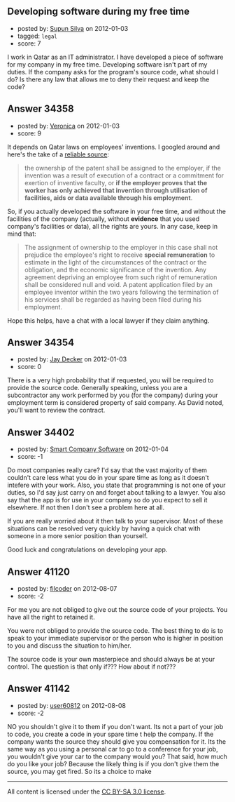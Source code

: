 ## Developing software during my free time

- posted by: [Supun Silva](https://stackexchange.com/users/-1/15371-supun-silva) on 2012-01-03
- tagged: `legal`
- score: 7

I work in Qatar as an IT administrator. I have developed a piece of software for my company in my free time. Developing software isn't part of my duties. If the company asks for the program's source code, what should I do? Is there any law that allows me to deny their request and keep the code?



## Answer 34358

- posted by: [Veronica](https://stackexchange.com/users/-1/13945-veronica) on 2012-01-03
- score: 9

<p>It depends on Qatar laws on employees' inventions. I googled around and here's the take of a <a href="http://www.iclg.co.uk/index.php?area=4&amp;country_results=1&amp;kh_publications_id=156&amp;chapters_id=3867">reliable source</a>: </p>

<blockquote>
  <p>the ownership of the patent shall be assigned to the employer, if the
  invention was a result of execution of a contract or a commitment for
  exertion of inventive faculty, or <strong>if the employer proves that the
  worker has only achieved that invention through utilisation of
  facilities, aids or data available through his employment</strong>.</p>
</blockquote>

<p>So, if you actually developed the software in your free time, and without the facilities of the company (actually, without <strong>evidence</strong> that you used company's facilities or data), all the rights are yours. In any case, keep in mind that:</p>

<blockquote>
  <p>The assignment of ownership to the employer in this case shall not
  prejudice the employee's right to receive <strong>special remuneration</strong> to
  estimate in the light of the circumstances of the contract or the
  obligation, and the economic significance of the invention.  Any
  agreement depriving an employee from such right of remuneration shall
  be considered null and void.  A patent application filed by an
  employee inventor within the two years following the termination of
  his services shall be regarded as having been filed during his
  employment.</p>
</blockquote>

<p>Hope this helps, have a chat with a local lawyer if they claim anything.</p>



## Answer 34354

- posted by: [Jay Decker](https://stackexchange.com/users/-1/15373-jay-decker) on 2012-01-03
- score: 0

There is a very high probability that if requested, you will be required to provide the source code. Generally speaking, unless you are a subcontractor any work performed by you (for the company) during your employment term is considered property of said company. As David noted, you'll want to review the contract. 


## Answer 34402

- posted by: [Smart Company Software](https://stackexchange.com/users/-1/4727-smart-company-software) on 2012-01-04
- score: -1

Do most companies really care? I'd say that the vast majority of them couldn't care less what you do in your spare time as long as it doesn't intefere with your work. Also, you state that programming is not one of your duties, so I'd say just carry on and forget about talking to a lawyer. You also say that the app is for use in your company so do you expect to sell it elsewhere. If not then I don't see a problem here at all.

If you are really worried about it then talk to your supervisor. Most of these situations can be resolved very quickly by having a quick chat with someone in a more senior position than yourself.

Good luck and congratulations on developing your app.


## Answer 41120

- posted by: [filcoder](https://stackexchange.com/users/-1/19120-filcoder) on 2012-08-07
- score: -2

For me you are not obliged to give out the source code of your projects. You have all the right to retained it. 

You were not obliged to provide the source code. The best thing to do is to speak to your immediate supervisor or the person who is higher in position to you and discuss the situation to him/her.

The source code is your own masterpiece and should always be at your control. The question is that only if??? How about if not???


## Answer 41142

- posted by: [user60812](https://stackexchange.com/users/-1/19115-user60812) on 2012-08-08
- score: -2

NO you shouldn't give it to them if you don't want. Its not a part of your job to code, you create a code in your spare time t help the company. If the company wants the source they should give you compensation for it. Its the same way as you using a personal car to go to a conference for your job, you wouldn't give your car to the company would you? That said, how much do you like your job? Because the likely thing is if you don't give them the source, you may get fired. So its a choice to make



---

All content is licensed under the [CC BY-SA 3.0 license](https://creativecommons.org/licenses/by-sa/3.0/).
